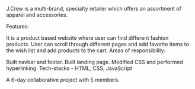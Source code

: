 J.Crew is a multi-brand, specialty retailer which
offers an assortment of apparel and accessories.

Features:

It is a product based website where user can find different fashion products.
User can scroll through different pages and add favorite items to the wish list and add products to the cart.
Areas of responsibility:

Built navbar and footer.
Built landing page.
Modified CSS and performed hyperlinking.
Tech-stacks - HTML, CSS, JavaScript

A 6-day collaborative project with 5 members.
